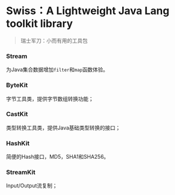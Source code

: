 # Swiss：A Lightweight Java Lang toolkit library

> 瑞士军刀：小而有用的工具包

### Stream

为Java集合数据增加`filter`和`map`函数体验。

### ByteKit

字节工具类，提供字节数组转换功能；

### CastKit

类型转换工具类，提供Java基础类型转换的接口；

### HashKit

简便的Hash接口，MD5，SHA1和SHA256。

### StreamKit

Input/Output流复制；

